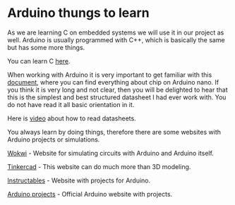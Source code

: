 # Arduino thungs to learn

As we are learning C on embedded systems we will use it in our project as well. Arduino is usually programmed with C++, which is basically the same but has some more things.

You can learn C [here](https://www.w3schools.com/c/).

When working with Arduino it is very important to get familiar with this [document](../../datasheets/Atmel-7810-Automotive-Microcontrollers-ATmega328P_Datasheet.pdf), where you can find everything about chip on Arduino nano. If you think it is very long and not clear, then you will be delighted to hear that this is the simplest and best structured datasheet I had ever work with. You do not have read it all basic orientation in it.

Here is [video](https://www.youtube.com/watch?v=1EXXqWweTkI) about how to read datasheets.

You always learn by doing things, therefore there are some websites with Arduino projects or simulations.

[Wokwi](https://wokwi.com/arduino) - Website for simulating circuits with Arduino and Arduino itself.

[Tinkercad](https://www.tinkercad.com/dashboard) - This website can do much more than 3D modeling.

[Instructables](https://www.instructables.com/Arduino-Projects/) - Website with projects for Arduino.

[Arduino projects](https://projecthub.arduino.cc/) - Official Arduino website with projects.